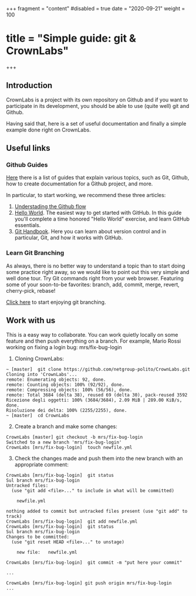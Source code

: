 +++
fragment = "content"
#disabled = true
date = "2020-09-21"
weight = 100
# title = "Simple guide: git & CrownLabs"
+++


## Introduction

CrownLabs is a project with its own repository on Github and if you want to participate in its development, you should be able to use (quite well) git and Github.

Having said that, here is a set of useful documentation and finally a simple example done right on CrownLabs.


## Useful links

### Github Guides

[Here](https://guides.github.com) there is a list of guides that explain various topics, such as Git, Github, how to create documentation for a Github project, and more. 

In particular, to start working, we recommend these three articles:
1. [Understading the Github flow](https://guides.github.com/introduction/flow/)
2. [Hello World](https://guides.github.com/activities/hello-world/). The easiest way to get started with GitHub. In this guide you'll complete a time honored "Hello World" exercise, and learn GitHub essentials. 
3. [Git Handbook](https://guides.github.com/introduction/git-handbook/). Here you can learn about version control and in particular, Git, and how it works with GitHub.


### Learn Git Branching

As always, there is no better way to understand a topic than to start doing some practice right away, so we would like to point out this very simple and well done tour. Try Git commands right from your web browser. Featuring some of your soon-to-be favorites: branch, add, commit, merge, revert, cherry-pick, rebase! 

[Click here](https://learngitbranching.js.org/) to start enjoying git branching.




## Work with us

This is a easy way to collaborate. You can work quietly locally on some feature and then push everything on a branch. For example, Mario Rossi working on fixing a login bug: mrs/fix-bug-login

1. Cloning CrownLabs:

```
~ [master]  git clone https://github.com/netgroup-polito/CrownLabs.git
Cloning into 'CrownLabs'...
remote: Enumerating objects: 92, done.
remote: Counting objects: 100% (92/92), done.
remote: Compressing objects: 100% (56/56), done.
remote: Total 3684 (delta 38), reused 69 (delta 30), pack-reused 3592
Ricezione degli oggetti: 100% (3684/3684), 2.09 MiB | 289.00 KiB/s, done.
Risoluzione dei delta: 100% (2255/2255), done.
~ [master]  cd CrownLabs
```

2. Create a branch and make some changes:

```
CrownLabs [master] git checkout -b mrs/fix-bug-login           
Switched to a new branch 'mrs/fix-bug-login'
CrownLabs [mrs/fix-bug-login]  touch newfile.yml 
```

3. Check the changes made and push them into the new branch with an appropriate comment:

```
CrownLabs [mrs/fix-bug-login]  git status
Sul branch mrs/fix-bug-login
Untracked files:
  (use "git add <file>..." to include in what will be committed)

	newfile.yml

nothing added to commit but untracked files present (use "git add" to track)
CrownLabs [mrs/fix-bug-login]  git add newfile.yml 
CrownLabs [mrs/fix-bug-login]  git status         
Sul branch mrs/fix-bug-login
Changes to be committed:
  (use "git reset HEAD <file>..." to unstage)

	new file:   newfile.yml

CrownLabs [mrs/fix-bug-login]  git commit -m "put here your commit"

...
                                                                                    
CrownLabs [mrs/fix-bug-login] git push origin mrs/fix-bug-login                 
...

```

